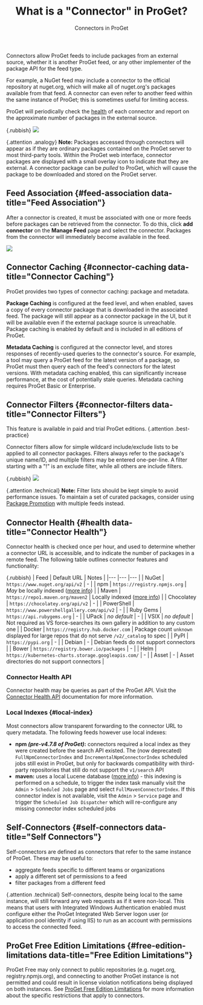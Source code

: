 ﻿---
title: What is a "Connector" in ProGet?
subtitle: Connectors in ProGet
sequence: 60
keywords: connectors, filters, licensing
show-headings-in-nav: true
---

<style type="text/css">
.rubbish td:nth-child(2) { font-size: 12px; }
.rubbish img { max-width: 635px; }
</style>

Connectors allow ProGet feeds to include packages from an external source, whether it is another ProGet feed, or any other implementer of the package API for the feed type.

For example, a NuGet feed may include a connector to the official repository at nuget.org, which will make all of nuget.org's packages available from that feed. A connector can even refer to another feed within the same instance of ProGet; this is sometimes useful for limiting access.

ProGet will periodically check the [health](#health) of each connector and report on the approximate number of packages in the external source.

{.rubbish} ![](/resources/documentation/proget/core-concepts-connectors/connectors-health.png)

{.attention .analogy} **Note:** Packages accessed through connectors will appear as if they are ordinary packages contained on the ProGet server to most third-party tools. Within the ProGet web interface, connector packages are displayed with a small overlay icon to indicate that they are external. A connector package can be *pulled* to ProGet, which will cause the package to be downloaded and stored on the ProGet server.

## Feed Association {#feed-association data-title="Feed Association"}

After a connector is created, it must be associated with one or more feeds before packages can be retrieved from the connector. To do this, click **add connector** on the **Manage Feed** page and select the connector. Packages from the connector will immediately become available in the feed.

![](/resources/documentation/proget/core-concepts-connectors/feed-connectors.png)

## Connector Caching {#connector-caching data-title="Connector Caching"}

ProGet provides two types of connector caching: package and metadata.

**Package Caching** is configured at the feed level, and when enabled, saves a copy of every connector package that is downloaded in the associated feed. The package will still appear as a connector package in the UI, but it will be available even if the external package source is unreachable. Package caching is enabled by default and is included in all editions of ProGet.

**Metadata Caching** is configured at the connector level, and stores responses of recently-used queries to the connector's source. For example, a tool may query a ProGet feed for the latest version of a package, so ProGet must then query each of the feed's connectors for the latest versions. With metadata caching enabled, this can significantly increase performance, at the cost of potentially stale queries. Metadata caching requires ProGet Basic or Enterprise.

## Connector Filters {#connector-filters data-title="Connector Filters"}

This feature is available in paid and trial ProGet editions. {.attention .best-practice}

Connector filters allow for simple wildcard include/exclude lists to be applied to all connector packages. Filters always refer to the package's unique name/ID, and multiple filters may be entered one-per-line. A filter starting with a "!" is an exclude filter, while all others are include filters.

{.rubbish} ![](/resources/documentation/proget/core-concepts-connectors/connectors-filters.png)

{.attention .technical} **Note:** Filter lists should be kept simple to avoid performance issues. To maintain a set of curated packages, consider using [Package Promotion](https://www.youtube.com/watch?v=0uVDUt0wMjM) with multiple feeds instead.


## Connector Health {#health data-title="Connector Health"}

Connector health is checked once per hour, and used to determine whether a connector URL is accessible, and to indicate the number of packages in a remote feed. The following table outlines connector features and functionality:

{.rubbish}
| Feed          | Default URL                                               | Notes |
|---            |---                                                        |---    |
| NuGet         | `https://www.nuget.org/api/v2`                        |   -  |
| npm           | `https://registry.npmjs.org`                          |  _May_ be locally indexed ([more info](#local-index))  |
| Maven         | `https://repo1.maven.org/maven2`                      |   Locally indexed ([more info](#local-index)) |
| Chocolatey    | `https://chocolatey.org/api/v2`                       |   -  |
| PowerShell    | `https://www.powershellgallery.com/api/v2`           |   -  |
| Ruby Gems     | `https://api.rubygems.org`                             |  -  |
| UPack         | _no default_                                              |  -  |
| VSIX          | _no default_                                              |  Not required as VS force-searches its own gallery in addition to any custom one  |
| Docker        | `https://registry.hub.docker.com`                     |  Package count `unknown` displayed for large repos that do not serve `/v2/_catalog` to spec |
| PyPI          | `https://pypi.org`                                      |  -  |
| Debian        | -                                                         |  Debian feeds do not support connectors  |
| Bower         | `https://registry.bower.io/packages`                  |  -  |
| Helm          | `https://kubernetes-charts.storage.googleapis.com/` |   -  |
| Asset         | -                                                         | Asset directories do not support connectors |



### Connector Health API

Connector health may be queries as part of the ProGet API. Visit the [Connector Health API](/docs/proget/reference/api/connector-health-api) documentation for more information.

### Local Indexes {#local-index}

Most connectors allow transparent forwarding to the connector URL to query metadata. The following feeds however use local indexes:

 - **npm _(pre-v4.7.8 of ProGet)_:** connectors required a local index as they were created before the search API existed. The (now deprecated) `FullNpmConnectorIndex` and `IncrementalNpmConnectorIndex` scheduled jobs still exist in ProGet, but only for backwards compatibility with third-party repositories that still do not support the `v1/search` API
 - **maven:** uses a local Lucene database ([more info](/docs/proget/feeds/maven)) - this indexing is performed on a schedule, to trigger the index task manually visit the `Admin` > `Scheduled Jobs` page and select `FullMavenConnectorIndex`. If this connector index is not available, visit the `Admin` > `Service` page and trigger the `Scheduled Job Dispatcher` which will re-configure any missing connector index scheduled jobs

## Self-Connectors {#self-connectors data-title="Self Connectors"}

Self-connectors are defined as connectors that refer to the same instance of ProGet. These may be useful to:

 - aggregate feeds specific to different teams or organizations
 - apply a different set of permissions to a feed
 - filter packages from a different feed

{.attention .technical} Self-connectors, despite being local to the same instance, will still forward any web requests as if it were non-local. This means that users with Integrated Windows Authentication enabled must configure either the ProGet Integrated Web Server logon user (or application pool identity if using IIS) to run as an account with permissions to access the connected feed.

## ProGet Free Edition Limitations {#free-edition-limitations data-title="Free Edition Limitations"}

ProGet Free may only connect to public repositories (e.g. nuget.org, registry.npmjs.org), and connecting to another ProGet instance is not permitted and could result in license violation notifications being displayed on both instances. See [ProGet Free Edition Limitations](/docs/proget/administration/license#proget-free-edition-limitations) for more information about the specific restrictions that apply to connectors.
